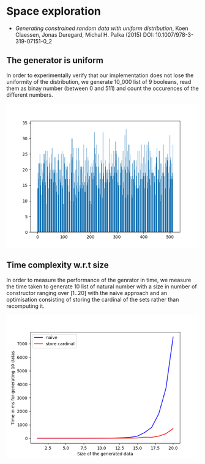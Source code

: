 # Space exploration

- *Generating constrained random data with uniform distribution*, Koen Claessen, Jonas Duregard, Michal H. Palka (2015) DOI: 10.1007/978-3-319-07151-0_2

## The generator is uniform

In order to experimentally verify that our implementation does not
lose the uniformity of the distribution, we generate 10_000 list of
9 booleans, read them as binay number (between 0 and 511) and count
the occurences of the different numbers.

<div align="center">
	<img src="distribution_bool_list.png" title="Distribution of the generated list of boolean" />
</div>


## Time complexity w.r.t size

In order to measure the performance of the genrator in time, we
measure the time taken to generate 10 list of natural number with a
size in number of constructor ranging over $[1..20]$ with the naive
approach and an optimisation consisting of storing the cardinal of the
sets rather than recomputing it.

<div align="center">
	<img src="time_nat_list.png" title="Time of generation depending on size" />
</div>
